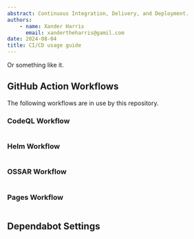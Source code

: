 ```yaml
---
abstract: Continuous Integration, Delivery, and Deployment.
authors:
    - name: Xander Harris
      email: xandertheharris@gamil.com
date: 2024-08-04
title: CI/CD usage guide
---
```


Or something like it.

## GitHub Action Workflows

The following workflows are in use by this repository.

### CodeQL Workflow

```{autoyaml} .github/workflows/codeql.yml
```

### Helm Workflow

```{autoyaml} .github/workflows/helm.yml
```

### OSSAR Workflow

```{autoyaml} .github/workflows/ossar.yml
```

### Pages Workflow

```{autoyaml} .github/workflows/pages.yml
```

## Dependabot Settings

```{autoyaml} .github/dependabot.yml
```
